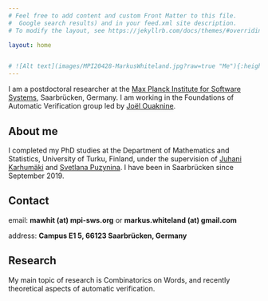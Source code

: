 ```yaml
---
# Feel free to add content and custom Front Matter to this file.
#  Google search results) and in your feed.xml site description.
# To modify the layout, see https://jekyllrb.com/docs/themes/#overriding-theme-defaults

layout: home


# ![Alt text](images/MPI20428-MarkusWhiteland.jpg?raw=true "Me"){:height="50%" width="50%"}
---
```

I am a postdoctoral researcher at the [Max Planck Institute for Software Systems](https://www.mpi-sws.org), Saarbrücken, Germany. I am working in the Foundations of Automatic Verification group led by [Joël Ouaknine](https://people.mpi-sws.org/~joel/).

## About me
I completed my PhD studies at the Department of Mathematics and Statistics, University of Turku, Finland, under the supervision of [Juhani Karhumäki](https://www.math.utu.fi/en/home/karhumak/) and [Svetlana Puzynina](http://math.nsc.ru/~puzynina/). I have been in Saarbrücken since September 2019.

## Contact
email: **mawhit (at) mpi-sws.org** or **markus.whiteland (at) gmail.com**

address: **Campus E1 5, 66123 Saarbrücken, Germany**

## Research
My main topic of research is Combinatorics on Words, and recently theoretical aspects of automatic verification.



